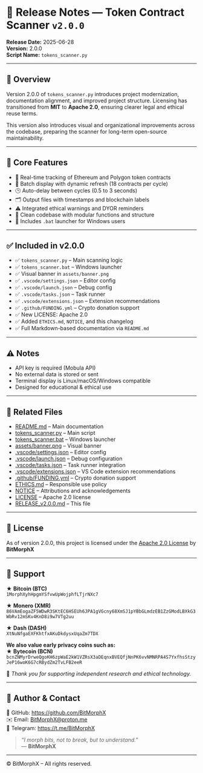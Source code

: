 # 📎 Release Notes — Token Contract Scanner `v2.0.0`

**Release Date:** 2025-06-28  
**Version:** 2.0.0  
**Script Name:** `tokens_scanner.py`

---

## 🚀 Overview

Version 2.0.0 of `tokens_scanner.py` introduces project modernization, documentation alignment, and improved project structure. Licensing has transitioned from **MIT** to **Apache 2.0**, ensuring clearer legal and ethical reuse terms.

This version also introduces visual and organizational improvements across the codebase, preparing the scanner for long-term open-source maintainability.

---

## 🔧 Core Features

- 📡 Real-time tracking of Ethereum and Polygon token contracts  
- 🧠 Batch display with dynamic refresh (18 contracts per cycle)  
- 🕒 Auto-delay between cycles (0.5 to 3 seconds)  
- 🗂️ Output files with timestamps and blockchain labels  
- ⚠️ Integrated ethical warnings and DYOR reminders  
- 📁 Clean codebase with modular functions and structure  
- 🧪 Includes `.bat` launcher for Windows users  

---

## ✅ Included in v2.0.0

- ✅ `tokens_scanner.py` – Main scanning logic  
- ✅ `tokens_scanner.bat` – Windows launcher  
- ✅ Visual banner in `assets/banner.png`  
- ✅ `.vscode/settings.json` – Editor config  
- ✅ `.vscode/launch.json` – Debug config  
- ✅ `.vscode/tasks.json` – Task runner  
- ✅ `.vscode/extensions.json` – Extension recommendations  
- ✅ `.github/FUNDING.yml` – Crypto donation support  
- ✅ New LICENSE: Apache 2.0  
- ✅ Added `ETHICS.md`, `NOTICE`, and this changelog  
- ✅ Full Markdown-based documentation via `README.md`

---

## ⚠️ Notes

- API key is required (Mobula API)  
- No external data is stored or sent  
- Terminal display is Linux/macOS/Windows compatible  
- Designed for educational & ethical use

---

## 📌 Related Files

- [README.md](./README.md) – Main documentation  
- [tokens_scanner.py](./tokens_scanner.py) – Main script  
- [tokens_scanner.bat](./tokens_scanner.bat) – Windows launcher  
- [assets/banner.png](./assets/banner.png) – Visual banner  
- [.vscode/settings.json](.vscode/settings.json) – Editor config  
- [.vscode/launch.json](.vscode/launch.json) – Debug configuration  
- [.vscode/tasks.json](.vscode/tasks.json) – Task runner integration  
- [.vscode/extensions.json](.vscode/extensions.json) – VS Code extension recommendations  
- [.github/FUNDING.yml](.github/FUNDING.yml) – Crypto donation support  
- [ETHICS.md](./ETHICS.md) – Responsible use policy  
- [NOTICE](./NOTICE) – Attributions and acknowledgements  
- [LICENSE](./LICENSE) – Apache 2.0 license  
- [RELEASE_v2.0.0.md](./RELEASE_v2.0.0.md) – This file

---

## 📜 License

As of version 2.0.0, this project is licensed under the [Apache 2.0 License](./LICENSE) by **BitMorphX**

---

## 🍱 Support

★ **Bitcoin (BTC)**  
`1MorphXyhHpgmYSfvwUpWojphfLTjrNXc7`

★ **Monero (XMR)**  
`86VAmEogaZF5WDwR3SKtEC6HSEUh6JPA1gVGcny68XmSJ1pYBbGLmdzEB1ZzGModLBXkG3WbRv12mSKv4KnD8i9w7VTg2uu`

★ **Dash (DASH)**  
`XtNuNfgaEXFKhtfxAKuDkdysxUqaZm7TDX`

**We also value early privacy coins such as:**  
★ **Bytecoin (BCN)**  
`bcnZNMyrDrweQgoKH6zpWaE2kW1VZRsX3aDEqnxBVEQfjNnPK6vvNMNRPA4S7YxfhsStzyJeP16woK6G7cRBydZm2TvLFB2eeR`

🙏 *Thank you for supporting independent research and ethical technology.*

---

## 👤 Author & Contact

🔗 GitHub: https://github.com/BitMorphX  
✉️ Email: BitMorphX@proton.me  
💬 Telegram: https://t.me/BitMorphX

> _“I morph bits, not to break, but to understand.”_  
> — **BitMorphX**

---

© BitMorphX – All rights reserved.
